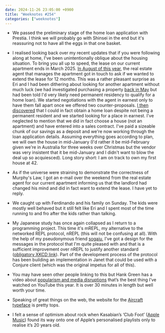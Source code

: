 ```yaml
---
date: 2024-11-26 23:05:00 +0900
title: "Weeknotes #254"
categories: ["weeknotes"]
---
```


- We passed the preliminary stage of the home loan application with Prestia. I think we will probably go with Shinsei in the end but it's reassuring not to have all the eggs in that one basket.

- I realised looking back over my recent updates that if you were following along at home, I've been unintentionally oblique about the housing situation. To bring you all up to speed, the lease on our current apartment ends in March 2025. [In August of this year](https://updates.inqk.net/post/1725265620.html), the real estate agent that manages the apartment got in touch to ask if we wanted to extend the lease for 12 months. This was a rather pleasant surprise as Eri and I had been dithering about looking for another apartment without much luck (we had investigated purchasing a property [back in May](https://updates.inqk.net/post/1716898980.html) but had been told I'd very likely need permanent residency to qualify for a home loan). We started negotiations with the agent in earnest only to have them fall apart once we offered two counter-proposals. [I then discovered](https://updates.inqk.net/post/1730815920.html) that I could in fact obtain a home loan despite not being a permanent resident and we started looking for a place in earnest. I've neglected to mention that we did in fact choose a house (not an apartment) and have entered into a sales contract. I've paid a sizeable chunk of our savings as a deposit and we're now working through the loan application details. Assuming everything goes according to plan, we will own the house in mid-January (I'd rather it be mid-February given we're in Australia for three weeks over Christmas but the vendor was very insistent that it be mid-January and I didn't want to blow the deal up so acquiesced). Long story short: I am on track to own my first house at 42.

- As if the universe were straining to demonstrate the correctness of Murphy's Law, I got an e-mail over the weekend from the real estate agent for our current apartment informing us that the landlord had changed his mind and did in fact want to extend the lease. I have yet to reply.

- We caught up with Ferdinando and his family on Sunday. The kids were mostly well behaved but it still felt like Eri and I spent most of the time running to and fro after the kids rather than talking.

- My Japanese study has once again collapsed as I return to a programming project. This time it's mREPL, my alternative to the networked REPL protocol, nREPL (this will not be confusing at all). With the help of my pseudonymous friend [sogaiu](https://github.com/sogaiu), I've got a design for the messages in the protocol that I'm quite pleased with and that is a sufficient improvement over nREPL to justify another standard ([obligatory XKCD link](https://xkcd.com/927/)). Part of the development process of the protocol has been building an implementation in Janet that could be used with a Conjure client (which was the original impetus for all of this).

- You may have seen other people linking to this but Hank Green has a video about [popularism and media disruptions](https://youtu.be/d8PndpFPL8g) that’s the best thing I’ve watched on YouTube this year. It is over 30 minutes in length but well worth your time.

- Speaking of great things on the web, the website for the [Aircraft typeface](https://airport.revolvertype.com/) is pretty tops.

- I felt a sense of optimism about rock when Kasabian’s ‘Club Foot’ ([Apple Music](https://music.apple.com/jp/album/club-foot/1005970773?i=1005970774&l=en-US)) found its way onto one of Apple’s personalised playlists only to realise it’s 20 years old.
